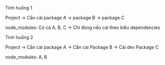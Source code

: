 Tình huống 1

Project -> Cần cài package A -> package B -> package C

node_modules: Có cả A, B, C -> Chỉ đúng nếu cài theo kiểu dependencies

Tình huống 2

Project -> Cần cài package A -> Cần cài Package B -> Cài dev Package C

node_modules: A, B

